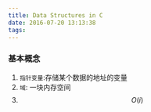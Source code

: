```yaml
---
title: Data Structures in C
date: 2016-07-20 13:13:38
tags:
---
```


### 基本概念

1. `指针变量`:存储某个数据的地址的变量
2. `域`: 一块内存空间
3. $$O(i)$$

